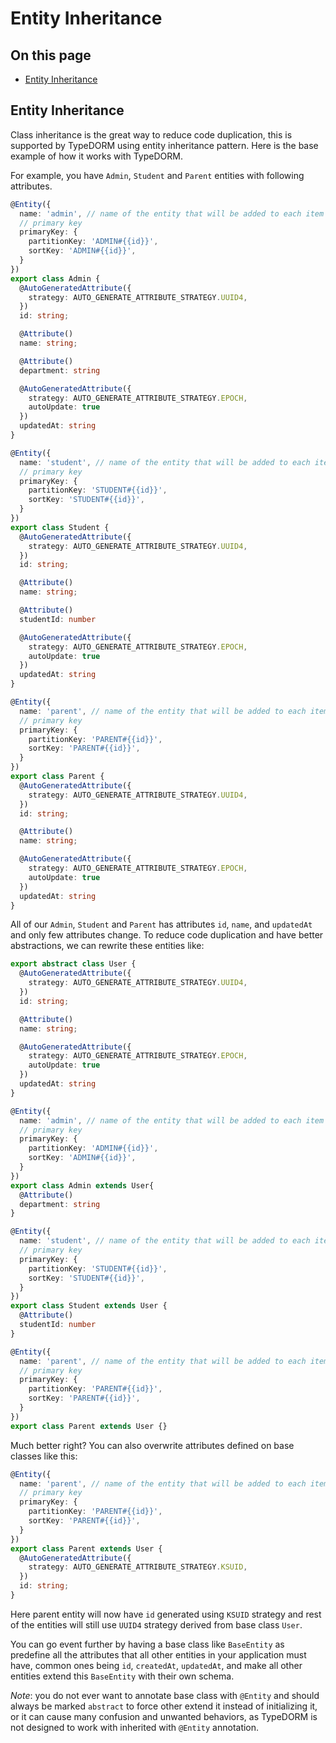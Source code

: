 # Entity Inheritance

## On this page

- [Entity Inheritance](#entity-inheritance)

## Entity Inheritance

Class inheritance is the great way to reduce code duplication, this is supported by TypeDORM using entity inheritance pattern. Here is the base example of how it works with TypeDORM.

For example, you have `Admin`, `Student` and `Parent` entities with following attributes.

```Typescript
@Entity({
  name: 'admin', // name of the entity that will be added to each item as an attribute
  // primary key
  primaryKey: {
    partitionKey: 'ADMIN#{{id}}',
    sortKey: 'ADMIN#{{id}}',
  }
})
export class Admin {
  @AutoGeneratedAttribute({
    strategy: AUTO_GENERATE_ATTRIBUTE_STRATEGY.UUID4,
  })
  id: string;

  @Attribute()
  name: string;

  @Attribute()
  department: string

  @AutoGeneratedAttribute({
    strategy: AUTO_GENERATE_ATTRIBUTE_STRATEGY.EPOCH,
    autoUpdate: true
  })
  updatedAt: string
}
```

```Typescript
@Entity({
  name: 'student', // name of the entity that will be added to each item as an attribute
  // primary key
  primaryKey: {
    partitionKey: 'STUDENT#{{id}}',
    sortKey: 'STUDENT#{{id}}',
  }
})
export class Student {
  @AutoGeneratedAttribute({
    strategy: AUTO_GENERATE_ATTRIBUTE_STRATEGY.UUID4,
  })
  id: string;

  @Attribute()
  name: string;

  @Attribute()
  studentId: number

  @AutoGeneratedAttribute({
    strategy: AUTO_GENERATE_ATTRIBUTE_STRATEGY.EPOCH,
    autoUpdate: true
  })
  updatedAt: string
}
```

```Typescript
@Entity({
  name: 'parent', // name of the entity that will be added to each item as an attribute
  // primary key
  primaryKey: {
    partitionKey: 'PARENT#{{id}}',
    sortKey: 'PARENT#{{id}}',
  }
})
export class Parent {
  @AutoGeneratedAttribute({
    strategy: AUTO_GENERATE_ATTRIBUTE_STRATEGY.UUID4,
  })
  id: string;

  @Attribute()
  name: string;

  @AutoGeneratedAttribute({
    strategy: AUTO_GENERATE_ATTRIBUTE_STRATEGY.EPOCH,
    autoUpdate: true
  })
  updatedAt: string
}
```

All of our `Admin`, `Student` and `Parent` has attributes `id`, `name`, and `updatedAt` and only few attributes change. To reduce code duplication and have better abstractions, we can rewrite these entities like:

```Typescript
export abstract class User {
  @AutoGeneratedAttribute({
    strategy: AUTO_GENERATE_ATTRIBUTE_STRATEGY.UUID4,
  })
  id: string;

  @Attribute()
  name: string;

  @AutoGeneratedAttribute({
    strategy: AUTO_GENERATE_ATTRIBUTE_STRATEGY.EPOCH,
    autoUpdate: true
  })
  updatedAt: string
}
```

```Typescript
@Entity({
  name: 'admin', // name of the entity that will be added to each item as an attribute
  // primary key
  primaryKey: {
    partitionKey: 'ADMIN#{{id}}',
    sortKey: 'ADMIN#{{id}}',
  }
})
export class Admin extends User{
  @Attribute()
  department: string
}
```

```Typescript
@Entity({
  name: 'student', // name of the entity that will be added to each item as an attribute
  // primary key
  primaryKey: {
    partitionKey: 'STUDENT#{{id}}',
    sortKey: 'STUDENT#{{id}}',
  }
})
export class Student extends User {
  @Attribute()
  studentId: number
}
```

```Typescript
@Entity({
  name: 'parent', // name of the entity that will be added to each item as an attribute
  // primary key
  primaryKey: {
    partitionKey: 'PARENT#{{id}}',
    sortKey: 'PARENT#{{id}}',
  }
})
export class Parent extends User {}
```

Much better right? You can also overwrite attributes defined on base classes like this:

```Typescript
@Entity({
  name: 'parent', // name of the entity that will be added to each item as an attribute
  // primary key
  primaryKey: {
    partitionKey: 'PARENT#{{id}}',
    sortKey: 'PARENT#{{id}}',
  }
})
export class Parent extends User {
  @AutoGeneratedAttribute({
    strategy: AUTO_GENERATE_ATTRIBUTE_STRATEGY.KSUID,
  })
  id: string;
}
```

Here parent entity will now have `id` generated using `KSUID` strategy and rest of the entities will still use `UUID4` strategy derived from base class `User`.

You can go event further by having a base class like `BaseEntity` as predefine all the attributes that all other entities in your application must have, common ones being `id`, `createdAt`, `updatedAt`, and make all other entities extend this `BaseEntity` with their own schema.

_Note_: you do not ever want to annotate base class with `@Entity` and should always be marked `abstract` to force other extend it instead of initializing it, or it can cause many confusion and unwanted behaviors, as TypeDORM is not designed to work with inherited with `@Entity` annotation.

